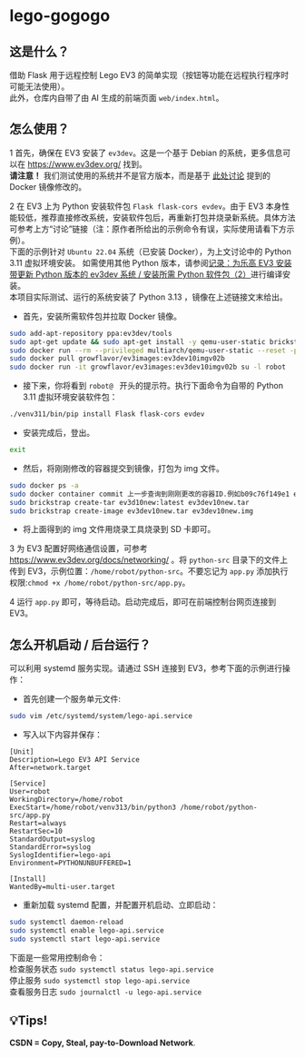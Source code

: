 # lego-gogogo

## 这是什么？

借助 Flask 用于远程控制 Lego EV3 的简单实现（按钮等功能在远程执行程序时可能无法使用）。  
此外，仓库内自带了由 AI 生成的前端页面 `web/index.html`。

## 怎么使用？

1 首先，确保在 EV3 安装了 `ev3dev`。这是一个基于 Debian 的系统，更多信息可以在 https://www.ev3dev.org/ 找到。  
**请注意！** 我们测试使用的系统并不是官方版本，而是基于 [此处讨论](https://github.com/orgs/ev3dev/discussions/1634#discussion-6831416) 提到的 Docker 镜像修改的。

2 在 EV3 上为 Python 安装软件包 `Flask flask-cors evdev`。由于 EV3 本身性能较低，推荐直接修改系统，安装软件包后，再重新打包并烧录新系统。具体方法可参考上方“讨论”链接（注：原作者所给出的示例命令有误，实际使用请看下方示例）。  
下面的示例针对 `Ubuntu 22.04` 系统（已安装 Docker），为上文讨论中的 Python 3.11 虚拟环境安装。
如需使用其他 Python 版本，请参阅[记录：为乐高 EV3 安装带更新 Python 版本的 ev3dev 系统 / 安装所需 Python 软件包（2）](https://www.cgtsoft.com/archives/46/)进行编译安装。  
本项目实际测试、运行的系统安装了 Python 3.13 ，镜像在上述链接文末给出。

- 首先，安装所需软件包并拉取 Docker 镜像。

```bash
sudo add-apt-repository ppa:ev3dev/tools
sudo apt-get update && sudo apt-get install -y qemu-user-static brickstrap
sudo docker run --rm --privileged multiarch/qemu-user-static --reset -p yes
sudo docker pull growflavor/ev3images:ev3dev10imgv02b
sudo docker run -it growflavor/ev3images:ev3dev10imgv02b su -l robot
```

- 接下来，你将看到 `robot@ ` 开头的提示符。执行下面命令为自带的 Python 3.11 虚拟环境安装软件包：

```bash
./venv311/bin/pip install Flask flask-cors evdev
```

- 安装完成后，登出。

```bash
exit
```

- 然后，将刚刚修改的容器提交到镜像，打包为 img 文件。

```bash
sudo docker ps -a
sudo docker container commit 上一步查询到刚刚更改的容器ID.例如b09c76f149e1 ev3d10new:latest
sudo brickstrap create-tar ev3d10new:latest ev3dev10new.tar
sudo brickstrap create-image ev3dev10new.tar ev3dev10new.img
```

- 将上面得到的 img 文件用烧录工具烧录到 SD 卡即可。

3 为 EV3 配置好网络通信设置，可参考 https://www.ev3dev.org/docs/networking/ 。将 `python-src` 目录下的文件上传到 EV3，示例位置：`/home/robot/python-src`。不要忘记为 `app.py` 添加执行权限:`chmod +x /home/robot/python-src/app.py`。

4 运行 `app.py` 即可，等待启动。启动完成后，即可在前端控制台网页连接到 EV3。

## 怎么开机启动 / 后台运行？

可以利用 systemd 服务实现。请通过 SSH 连接到 EV3，参考下面的示例进行操作：

- 首先创建一个服务单元文件:

```bash
sudo vim /etc/systemd/system/lego-api.service
```

- 写入以下内容并保存：

```
[Unit]
Description=Lego EV3 API Service
After=network.target

[Service]
User=robot
WorkingDirectory=/home/robot
ExecStart=/home/robot/venv313/bin/python3 /home/robot/python-src/app.py
Restart=always
RestartSec=10
StandardOutput=syslog
StandardError=syslog
SyslogIdentifier=lego-api
Environment=PYTHONUNBUFFERED=1

[Install]
WantedBy=multi-user.target
```

- 重新加载 systemd 配置，并配置开机启动、立即启动：

```bash
sudo systemctl daemon-reload
sudo systemctl enable lego-api.service
sudo systemctl start lego-api.service
```

下面是一些常用控制命令：  
检查服务状态 `sudo systemctl status lego-api.service`  
停止服务 `sudo systemctl stop lego-api.service`  
查看服务日志 `sudo journalctl -u lego-api.service`  
## 💡Tips!  
**CSDN = Copy, Steal, pay-to-Download Network**.
